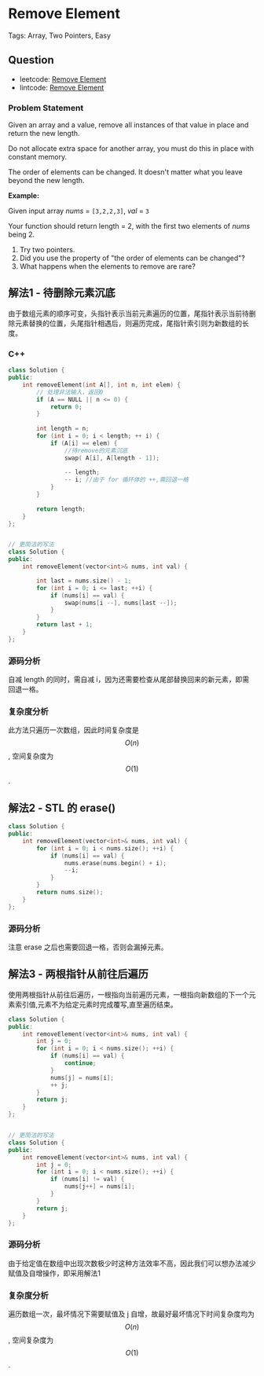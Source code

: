 # Remove Element

Tags: Array, Two Pointers, Easy

## Question

- leetcode: [Remove Element](https://leetcode.com/problems/remove-element/)
- lintcode: [Remove Element](http://www.lintcode.com/en/problem/remove-element/)

### Problem Statement

Given an array and a value, remove all instances of that value in place and
return the new length.

Do not allocate extra space for another array, you must do this in place with
constant memory.

The order of elements can be changed. It doesn't matter what you leave beyond
the new length.

**Example:**

Given input array _nums_ = `[3,2,2,3]`, _val_ = `3`

Your function should return length = 2, with the first two elements of _nums_
being 2.

  1. Try two pointers.
  2. Did you use the property of "the order of elements can be changed"?
  3. What happens when the elements to remove are rare?


## 解法1 - 待删除元素沉底

由于数组元素的顺序可变，头指针表示当前元素遍历的位置，尾指针表示当前待删除元素替换的位置，头尾指针相遇后，则遍历完成，尾指针索引则为新数组的长度。

### C++
```cpp
class Solution {
public:
    int removeElement(int A[], int n, int elem) {
        // 处理非法输入，返回0
        if (A == NULL || n <= 0) {
            return 0;
        }
         
        int length = n;
        for (int i = 0; i < length; ++ i) {
            if (A[i] == elem) {
                //待remove的元素沉底
                swap( A[i], A[length - 1]);
                 
                -- length;
                -- i; //由于 for 循环体的 ++,需回退一格
            }
        }
         
        return length;
    }
};


// 更简洁的写法
class Solution {
public:
    int removeElement(vector<int>& nums, int val) {

        int last = nums.size() - 1;
        for (int i = 0; i <= last; ++i) {
            if (nums[i] == val) {
                swap(nums[i --], nums[last --]);
            }
        }
        return last + 1;
    }
};

```

### 源码分析

自减 length 的同时，需自减 i，因为还需要检查从尾部替换回来的新元素，即需回退一格。

### 复杂度分析

此方法只遍历一次数组，因此时间复杂度是 $$O(n)$$, 空间复杂度为 $$O(1)$$.

## 解法2 - STL 的 erase()
```cpp
class Solution {
public:
    int removeElement(vector<int>& nums, int val) {
        for (int i = 0; i < nums.size(); ++i) {
            if (nums[i] == val) {
                nums.erase(nums.begin() + i);
                --i;
            }
        }
        return nums.size();
    }
};
```

### 源码分析

注意 erase 之后也需要回退一格，否则会漏掉元素。

## 解法3 - 两根指针从前往后遍历

使用两根指针从前往后遍历，一根指向当前遍历元素，一根指向新数组的下一个元素索引值,元素不为给定元素时完成覆写,直至遍历结束。

```cpp
class Solution {
public:
    int removeElement(vector<int>& nums, int val) {
        int j = 0;
        for (int i = 0; i < nums.size(); ++i) {
            if (nums[i] == val) {
                continue;
            }
            nums[j] = nums[i];
            ++ j;
        }
        return j;
    }
};


// 更简洁的写法
class Solution {
public:
    int removeElement(vector<int>& nums, int val) {
        int j = 0;
        for (int i = 0; i < nums.size(); ++i) {
            if (nums[i] != val) {
                nums[j++] = nums[i];
            }
        }
        return j;
    }
};

```

### 源码分析

由于给定值在数组中出现次数极少时这种方法效率不高，因此我们可以想办法减少赋值及自增操作，即采用解法1

### 复杂度分析

遍历数组一次，最坏情况下需要赋值及 j 自增，故最好最坏情况下时间复杂度均为 $$O(n)$$, 空间复杂度为 $$O(1)$$.